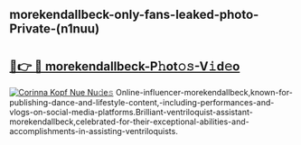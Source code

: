 ## morekendallbeck-only-fans​-leaked-photo​-Private-(n1nuu)


# <h2><a href="https://mediaupload.pro?title=morekendallbeck&ref=git">🔗👉 🔴 morekendallbeck-P𝚑ot𝚘𝚜-V𝚒d𝚎o</a></h2>

[![Corinna Kopf Nue Nu𝚍e𝚜](https://i.imgur.com/0qMVB7G.gif)](https://mediaupload.pro?title=morekendallbeck&ref=git)
Online-influencer-morekendallbeck,known-for-publishing-dance-and-lifestyle-content,-including-performances-and-vlogs-on-social-media-platforms.Brilliant-ventriloquist-assistant-morekendallbeck,celebrated-for-their-exceptional-abilities-and-accomplishments-in-assisting-ventriloquists.  